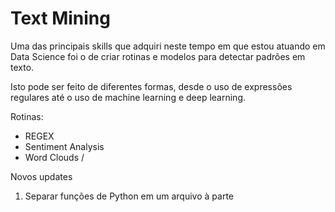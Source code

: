 # Text Mining

Uma das principais skills que adquiri neste tempo em que estou atuando em Data Science foi o de criar rotinas e modelos para detectar padrões em texto.

Isto pode ser feito de diferentes formas, desde o uso de expressões regulares até o uso de machine learning e deep learning.

Rotinas:
* REGEX
* Sentiment Analysis
* Word Clouds
/

Novos updates
1. Separar funções de Python em um arquivo à parte
